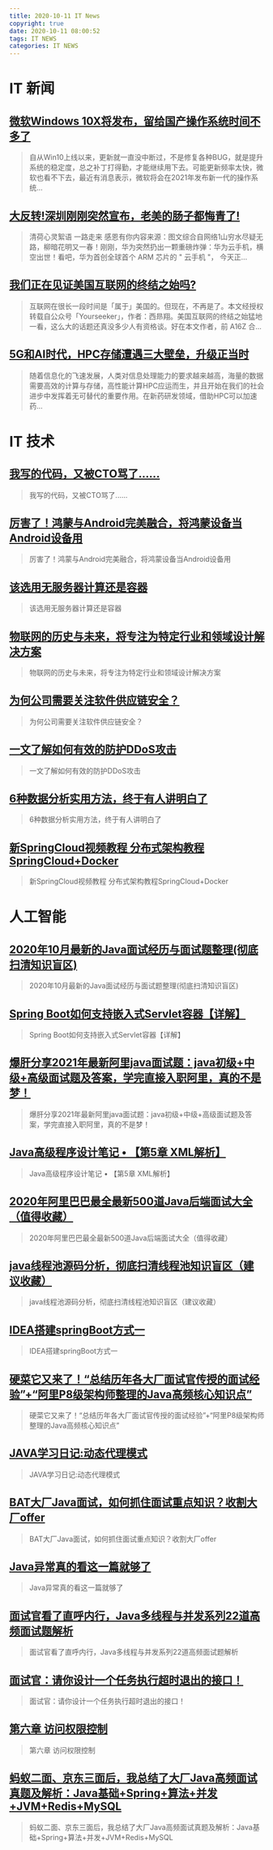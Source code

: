 ```yaml
---
title: 2020-10-11 IT News
copyright: true
date: 2020-10-11 08:00:52
tags: IT NEWS
categories: IT NEWS
---
```

# IT 新闻 
 ## [微软Windows 10X将发布，留给国产操作系统时间不多了](http://mp.weixin.qq.com/s?src=11&timestamp=1602372609&ver=2637&signature=nnVTnCMlfLcHtzM5do12fjDzzQBM6uni-FILihwOTmexng5YoJFrQwmEGjHdfuksjrJBDqkWEuXKJxTCnRsj4mVdaQ-qTcIPQdSMNI-zP9Ja7tB88D4-yFl5t9nopY54&new=1)
 > 自从Win10上线以来，更新就一直没中断过，不是修复各种BUG，就是提升系统的稳定度，总之补丁打得勤，才能继续用下去。可能更新频率太快，微软也看不下去，最近有消息表示，微软将会在2021年发布新一代的操作系统...
 ## [大反转!深圳刚刚突然宣布，老美的肠子都悔青了!](http://mp.weixin.qq.com/s?src=11&timestamp=1602372609&ver=2637&signature=eh55wA7I5FzXe3DWE0hYOUyhjmz9xFxmwibULTWB6jKoIAPKt5fFsdR6EAAa5798h*9zFrI1rljUqQucBpLuneM-vgD8QIhh8EG45Ny1kkCyzeVBllh7mzGAW3NJxQSa&new=1)
 > 清荷心灵絮语 一路走来  感恩有你内容来源：图文综合自网络1山穷水尽疑无路，柳暗花明又一春！刚刚，华为突然扔出一颗重磅炸弹：华为云手机，横空出世！看吧，华为首创全球首个 ARM 芯片的 &quot; 云手机 &quot;， 今天正...
 ## [我们正在见证美国互联网的终结之始吗?](http://mp.weixin.qq.com/s?src=11&timestamp=1602372609&ver=2637&signature=wvavNyRvjOHRfRhWD8h-Am8R*1J3bxSYuIZF*DcfrqjrEr5DgmBA7dU55as7s2LXMUvfiQ*cSj3mcJI7E2nn4C10W3NxM7gDSeKXovnrq8jiX7GIAxxW2zWp2f18LqrR&new=1)
 > 互联网在很长一段时间是「属于」美国的。但现在，不再是了。本文经授权转载自公众号「Yourseeker」，作者：西昻翔。美国互联网的终结之始猛地一看，这么大的话题还真没多少人有资格谈。好在本文作者，前 A16Z 合...
 ## [5G和AI时代，HPC存储遭遇三大壁垒，升级正当时](http://mp.weixin.qq.com/s?src=11&timestamp=1602372609&ver=2637&signature=soDLM8ygAveSJYiZUOdx6yMnHRElBwQo9vZabfVA0EHo-IAyO*9xmqtkmry2nAm-E6I6pIwXA6iMCOb4k7X1JKAD4gHeWW0UwkE1UpkXpwZz-AHYsYWBMS0wgT1sF8Ib&new=1)
 > 随着信息化的飞速发展，人类对信息处理能力的要求越来越高，海量的数据需要高效的计算与存储，高性能计算HPC应运而生，并且开始在我们的社会进步中发挥着无可替代的重要作用。在新药研发领域，借助HPC可以加速药...
# IT 技术 
 ## [我写的代码，又被CTO骂了......](http://developer.51cto.com/art/202010/628055.htm)
 > 我写的代码，又被CTO骂了......
 ## [厉害了！鸿蒙与Android完美融合，将鸿蒙设备当Android设备用](http://os.51cto.com/art/202010/628054.htm)
 > 厉害了！鸿蒙与Android完美融合，将鸿蒙设备当Android设备用
 ## [该选用无服务器计算还是容器](http://developer.51cto.com/art/202010/627970.htm)
 > 该选用无服务器计算还是容器
 ## [物联网的历史与未来，将专注为特定行业和领域设计解决方案](http://iot.51cto.com/art/202010/627885.htm)
 > 物联网的历史与未来，将专注为特定行业和领域设计解决方案
 ## [为何公司需要关注软件供应链安全？](http://developer.51cto.com/art/202010/627971.htm)
 > 为何公司需要关注软件供应链安全？
 ## [一文了解如何有效的防护DDoS攻击](http://netsecurity.51cto.com/art/202010/627849.htm)
 > 一文了解如何有效的防护DDoS攻击
 ## [6种数据分析实用方法，终于有人讲明白了](http://bigdata.51cto.com/art/202010/627848.htm)
 > 6种数据分析实用方法，终于有人讲明白了
 ## [新SpringCloud视频教程 分布式架构教程SpringCloud+Docker](http://fellow.51cto.com/art/202007/622449.htm?qd=51ctojrzd)
 > 新SpringCloud视频教程 分布式架构教程SpringCloud+Docker
# 人工智能 
 ## [2020年10月最新的Java面试经历与面试题整理(彻底扫清知识盲区)](https://blog.csdn.net/a3961401/article/details/108986258)
 > 2020年10月最新的Java面试经历与面试题整理(彻底扫清知识盲区)
 ## [Spring Boot如何支持嵌入式Servlet容器【详解】](https://blog.csdn.net/m0_45270667/article/details/108980302)
 > Spring Boot如何支持嵌入式Servlet容器【详解】
 ## [爆肝分享2021年最新阿里java面试题：java初级+中级+高级面试题及答案，学完直接入职阿里，真的不是梦！](https://blog.csdn.net/bjmashibing001/article/details/108963030)
 > 爆肝分享2021年最新阿里java面试题：java初级+中级+高级面试题及答案，学完直接入职阿里，真的不是梦！
 ## [Java高级程序设计笔记 • 【第5章 XML解析】](https://blog.csdn.net/weixin_44893902/article/details/108959407)
 > Java高级程序设计笔记 • 【第5章 XML解析】
 ## [2020年阿里巴巴最全最新500道Java后端面试大全（值得收藏）](https://blog.csdn.net/m0_46995061/article/details/108962476)
 > 2020年阿里巴巴最全最新500道Java后端面试大全（值得收藏）
 ## [java线程池源码分析，彻底扫清线程池知识盲区（建议收藏）](https://blog.csdn.net/a646705816/article/details/108968121)
 > java线程池源码分析，彻底扫清线程池知识盲区（建议收藏）
 ## [IDEA搭建springBoot方式一](https://blog.csdn.net/qq_41150890/article/details/108986106)
 > IDEA搭建springBoot方式一
 ## [硬菜它又来了！“总结历年各大厂面试官传授的面试经验”+“阿里P8级架构师整理的Java高频核心知识点”](https://blog.csdn.net/a159357445566/article/details/108965237)
 > 硬菜它又来了！“总结历年各大厂面试官传授的面试经验”+“阿里P8级架构师整理的Java高频核心知识点”
 ## [JAVA学习日记:动态代理模式](https://blog.csdn.net/SIESTA030/article/details/108966505)
 > JAVA学习日记:动态代理模式
 ## [BAT大厂Java面试，如何抓住面试重点知识？收割大厂offer](https://blog.csdn.net/weixin_47955802/article/details/108890276)
 > BAT大厂Java面试，如何抓住面试重点知识？收割大厂offer
 ## [Java异常真的看这一篇就够了](https://blog.csdn.net/weixin_43724203/article/details/108937535)
 > Java异常真的看这一篇就够了
 ## [面试官看了直呼内行，Java多线程与并发系列22道高频面试题解析](https://blog.csdn.net/banzhuanhu/article/details/108955719)
 > 面试官看了直呼内行，Java多线程与并发系列22道高频面试题解析
 ## [面试官：请你设计一个任务执行超时退出的接口！](https://blog.csdn.net/MarkusZhang/article/details/108962257)
 > 面试官：请你设计一个任务执行超时退出的接口！
 ## [第六章 访问权限控制](https://blog.csdn.net/Tianc666/article/details/108932226)
 > 第六章 访问权限控制
 ## [蚂蚁二面、京东三面后，我总结了大厂Java高频面试真题及解析：Java基础+Spring+算法+并发+JVM+Redis+MySQL](https://blog.csdn.net/bjmsb/article/details/108979081)
 > 蚂蚁二面、京东三面后，我总结了大厂Java高频面试真题及解析：Java基础+Spring+算法+并发+JVM+Redis+MySQL

    